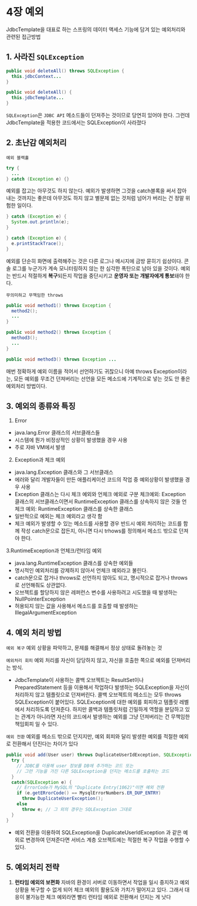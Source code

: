 #  4장 예외

JdbcTemplate을 대표로 하는 스프링의 데이터 액세스 기능에 담겨 있는 예외처리와 관련된 접근방법


 ## 1. 사라진  `SQLException`

```java
public void deleteAll() throws SQLException {
  this.jdbcContext...
}
```
```java
public void deleteAll() {
  this.jdbcTemplate...
}
```
  `SQLException`은  `JDBC API`  메소드들이 던져주는 것이므로 당연히 있어야 한다.
  그런데 JdbcTemplate을 적용한 코드에서는 SQLException이 사라졌다
## 2. 초난감 예외처리
`예외 블랙홀`
```java
try {
  ...
} catch (Exception e) {}
```
예외를 잡고는 아무것도 하지 않는다. 
예외가 발생하면 그것을 catch블록을 써서 잡아내는 것까지는 좋은데 아무것도 하지 않고 별문제 없는 것처럼 넘어가 버리는 건 정말 위험한 일이다.

```java
} catch (Exception e) {
  System.out.println(e);
}

} catch (Exception e) {
  e.printStackTrace();
}
```
예외를 단순히 화면에 출력해주는 것은 다른 로그나 메시지에 금방 묻히기 쉽상이다.
콘솔 로그를 누군가가 계속 모니터링하지 않는 한 심각한 폭탄으로 남아 있을 것이다.
예외는 반드시 적절하게 **복구**되든지 작업을 중단시키고 **운영자 또는 개발자에게 통보**돼야 한다.

`무의미하고 무책임한 throws`
```java
public void method1() throws Exception {
  method2();
  ...
}

public void method2() throws Exception {
  method3();
  ...
}

public void method3() throws Exception ...
```
매번 정확하게 예외 이름을 적어서 선언하기도 귀찮으니 아예 throws Exception이라는, 모든 예외를 무조건 던져버리는 선언을 모든 메소드에 기계적으로 넣는 것도 안 좋은 예외처리 방법이다.

## 3.  예외의 종류와 특징
 1. Error
-   java.lang.Error 클래스의 서브클래스들
-   시스템에 뭔가 비정상적인 상황이 발생했을 경우 사용
-   주로 자바 VM에서 발생

2. Exception과 체크 예외
-   java.lang.Exception 클래스와 그 서브클래스
-   에러와 달리 개발자들이 만든 애플리케이션 코드의 작업 중 예외상황이 발생했을 경우 사용
-   Exception 클래스는 다시 체크 예외와 언체크 예외로 구분
    체크예외: Exception 클래스의 서브클래스이면서  RuntimeException 클래스를 상속하지 않은 것들
    언체크 예외: RuntimeException 클래스를  상속한 클래스
-   일반적으로 예외는  체크 예외라고 생각 함
- 체크 예외가 발생할 수 있는 메소드를 사용할 경우 반드시 예외 처리하는 코드를 함께 작성
    catch문으로 잡든지, 아니면  다시 trhows를 정의해서 메소드 밖으로 던져야 한다.

 3.RuntimeException과 언체크/런타임 예외

-   java.lang.RuntimeException 클래스를 상속한 예외들
-   명시적인 예외처리를 강제하지 않아서 언체크 예외라고 불린다.
-   catch문으로 잡거나 throws로 선언하지 않아도 되고, 명시적으로 잡거나 throws로 선언해줘도 상관없다.
-   오브젝트를 할당하지 않은 레퍼런스 변수를 사용하려고 시도했을 때 발생하는 NullPointerException
-   허용되지 않는 값을 사용해서 메소드를 호출할 때 발생하는 IllegalArgumentException

## 4. 예외 처리 방법
`예외 복구`
예외 상황을 파악하고, 문제를 해결해서 정상 상태로 돌려놓는 것

`예외처리 회피`
예외 처리를 자신이 담당하지 않고, 자신을 호출한 쪽으로 예외를 던져버리는 방식.

- JdbcTemplate이 사용하는 콜백 오브젝트는 ResultSet이나 PreparedStatement 등을 이용해서 작업하다 발생하는 SQLException을 자신이 처리하지 않고 템플릿으로 던져버린다. 콜백 오브젝트의 메소드는 모두 throws SQLException이 붙어있다. SQLException에 대한 예외를 회피하고 템플릿 레벨에서 처리하도록 던져준다. 하지만 콜백과 템플릿처럼 긴밀하게 역할을 분담하고 있는 관계가 아니라면 자신의 코드에서 발생하는 예외를 그냥 던져버리는 건 무책임한 책임회피 일 수 있다.

`예외 전환`
예외를 메소드 밖으로 던지지만, 예외 회피와 달리 발생한 예외를 적절한 예외로 전환해서 던진다는 차이가 있다
```java
public void add(User user) throws DuplicateUserIdException, SQLException {
  try {
    // JDBC를 이용해 user 정보를 DB에 추가하는 코드 또는
    // 그런 기능을 가진 다른 SQLException을 던지는 메소드를 호출하는 코드
  }
  catch(SQLException e) {
    // ErrorCode가 MySQL의 "Duplicate Entry(1062)"이면 예외 전환
    if (e.getERrorCode() == MysqlErrorNumbers.ER_DUP_ENTRY)
      throw DuplicateUserException();
    else
      throw e; // 그 외의 경우는 SQLException 그대로
  }
}
```

- 예외 전환을 이용하여 SQLException을 DuplicateUserIdException
과 같은 예외로 변경하여 던져준다면 서비스 계층 오브젝트에는 적절한 복구 작업을 수행할 수 있다.

## 5. 예외처리 전략

1. **런타임 예외의 보편화**
자바의 환경이 서버로 이동하면서 작업을 일시 중지하고 예외 상황을 복구할 수 없게 되어 체크 예외의 활용도와 가치가 떨어지고 있다. 그래서 대응이 불가능한 체크 예외라면 빨리 런타임 예외로 전환해서 던지는 게 낫다  